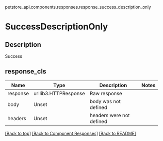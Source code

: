 <a name="top"></a>
petstore_api.components.responses.response_success_description_only
# <a id="response_success_description_only" >SuccessDescriptionOnly</a>

## <a id="response_success_description_onlydescription" >Description</a>
Success

## <a id="response_success_description_onlyresponse_cls" >response_cls</a>
Name | Type | Description  | Notes
------------- | ------------- | ------------- | -------------
response | urllib3.HTTPResponse | Raw response |
body | Unset | body was not defined |
headers | Unset | headers were not defined |

[[Back to top]](#top) [[Back to Component Responses]](../../../README.md#Component-Responses) [[Back to README]](../../../README.md)
